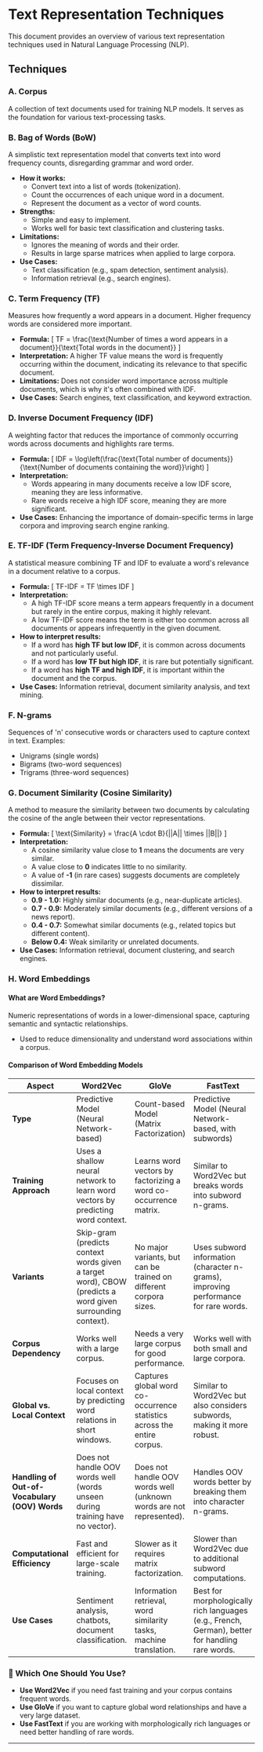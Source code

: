 # Text Representation Techniques

This document provides an overview of various text representation techniques used in Natural Language Processing (NLP).

## Techniques

### A. Corpus
A collection of text documents used for training NLP models. It serves as the foundation for various text-processing tasks.

### B. Bag of Words (BoW)
A simplistic text representation model that converts text into word frequency counts, disregarding grammar and word order.
- **How it works:**
  - Convert text into a list of words (tokenization).
  - Count the occurrences of each unique word in a document.
  - Represent the document as a vector of word counts.
- **Strengths:**
  - Simple and easy to implement.
  - Works well for basic text classification and clustering tasks.
- **Limitations:**
  - Ignores the meaning of words and their order.
  - Results in large sparse matrices when applied to large corpora.
- **Use Cases:**
  - Text classification (e.g., spam detection, sentiment analysis).
  - Information retrieval (e.g., search engines).

### C. Term Frequency (TF)
Measures how frequently a word appears in a document. Higher frequency words are considered more important.
- **Formula:** 
  \[ TF = \frac{\text{Number of times a word appears in a document}}{\text{Total words in the document}} \]
- **Interpretation:** A higher TF value means the word is frequently occurring within the document, indicating its relevance to that specific document.
- **Limitations:** Does not consider word importance across multiple documents, which is why it's often combined with IDF.
- **Use Cases:** Search engines, text classification, and keyword extraction.

### D. Inverse Document Frequency (IDF)
A weighting factor that reduces the importance of commonly occurring words across documents and highlights rare terms.
- **Formula:** 
  \[ IDF = \log\left(\frac{\text{Total number of documents}}{\text{Number of documents containing the word}}\right) \]
- **Interpretation:**
  - Words appearing in many documents receive a low IDF score, meaning they are less informative.
  - Rare words receive a high IDF score, meaning they are more significant.
- **Use Cases:** Enhancing the importance of domain-specific terms in large corpora and improving search engine ranking.

### E. TF-IDF (Term Frequency-Inverse Document Frequency)
A statistical measure combining TF and IDF to evaluate a word's relevance in a document relative to a corpus.
- **Formula:** 
  \[ TF-IDF = TF \times IDF \]
- **Interpretation:**
  - A high TF-IDF score means a term appears frequently in a document but rarely in the entire corpus, making it highly relevant.
  - A low TF-IDF score means the term is either too common across all documents or appears infrequently in the given document.
- **How to interpret results:**
  - If a word has **high TF but low IDF**, it is common across documents and not particularly useful.
  - If a word has **low TF but high IDF**, it is rare but potentially significant.
  - If a word has **high TF and high IDF**, it is important within the document and the corpus.
- **Use Cases:** Information retrieval, document similarity analysis, and text mining.

### F. N-grams
Sequences of 'n' consecutive words or characters used to capture context in text. Examples:
- Unigrams (single words)
- Bigrams (two-word sequences)
- Trigrams (three-word sequences)

### G. Document Similarity (Cosine Similarity)
A method to measure the similarity between two documents by calculating the cosine of the angle between their vector representations.
- **Formula:**
  \[ \text{Similarity} = \frac{A \cdot B}{||A|| \times ||B||} \]
- **Interpretation:**
  - A cosine similarity value close to **1** means the documents are very similar.
  - A value close to **0** indicates little to no similarity.
  - A value of **-1** (in rare cases) suggests documents are completely dissimilar.
- **How to interpret results:**
  - **0.9 - 1.0:** Highly similar documents (e.g., near-duplicate articles).
  - **0.7 - 0.9:** Moderately similar documents (e.g., different versions of a news report).
  - **0.4 - 0.7:** Somewhat similar documents (e.g., related topics but different content).
  - **Below 0.4:** Weak similarity or unrelated documents.
- **Use Cases:** Information retrieval, document clustering, and search engines.

### H. Word Embeddings
#### What are Word Embeddings?
Numeric representations of words in a lower-dimensional space, capturing semantic and syntactic relationships.
- Used to reduce dimensionality and understand word associations within a corpus.

#### Comparison of Word Embedding Models
| Aspect                | Word2Vec                                        | GloVe                                           | FastText                                     |
|----------------------|----------------------------------|----------------------------------|----------------------------------|
| **Type**             | Predictive Model (Neural Network-based) | Count-based Model (Matrix Factorization) | Predictive Model (Neural Network-based, with subwords) |
| **Training Approach** | Uses a shallow neural network to learn word vectors by predicting word context. | Learns word vectors by factorizing a word co-occurrence matrix. | Similar to Word2Vec but breaks words into subword n-grams. |
| **Variants**         | Skip-gram (predicts context words given a target word), CBOW (predicts a word given surrounding context). | No major variants, but can be trained on different corpora sizes. | Uses subword information (character n-grams), improving performance for rare words. |
| **Corpus Dependency** | Works well with a large corpus. | Needs a very large corpus for good performance. | Works well with both small and large corpora. |
| **Global vs. Local Context** | Focuses on local context by predicting word relations in short windows. | Captures global word co-occurrence statistics across the entire corpus. | Similar to Word2Vec but also considers subwords, making it more robust. |
| **Handling of Out-of-Vocabulary (OOV) Words** | Does not handle OOV words well (words unseen during training have no vector). | Does not handle OOV words well (unknown words are not represented). | Handles OOV words better by breaking them into character n-grams. |
| **Computational Efficiency** | Fast and efficient for large-scale training. | Slower as it requires matrix factorization. | Slower than Word2Vec due to additional subword computations. |
| **Use Cases** | Sentiment analysis, chatbots, document classification. | Information retrieval, word similarity tasks, machine translation. | Best for morphologically rich languages (e.g., French, German), better for handling rare words. |

### 🔹 Which One Should You Use?
- **Use Word2Vec** if you need fast training and your corpus contains frequent words.
- **Use GloVe** if you want to capture global word relationships and have a very large dataset.
- **Use FastText** if you are working with morphologically rich languages or need better handling of rare words.

---


